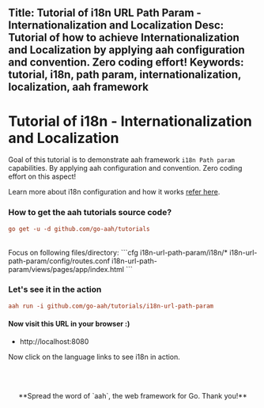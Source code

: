 Title: Tutorial of i18n URL Path Param - Internationalization and Localization
Desc: Tutorial of how to achieve Internationalization and Localization by applying aah configuration and convention. Zero coding effort!
Keywords: tutorial, i18n, path param, internationalization, localization, aah framework
---
# Tutorial of i18n - Internationalization and Localization

Goal of this tutorial is to demonstrate aah framework `i18n Path param` capabilities. By applying aah configuration and convention. Zero coding effort on this aspect!

Learn more about i18n configuration and how it works [refer here](/i18n.html).

### How to get the aah tutorials source code?

```cfg
go get -u -d github.com/go-aah/tutorials
```

<br>
Focus on following files/directory:
```cfg
  i18n-url-path-param/i18n/*
  i18n-url-path-param/config/routes.conf
  i18n-url-path-param/views/pages/app/index.html
```

### Let's see it in the action

```cfg
aah run -i github.com/go-aah/tutorials/i18n-url-path-param
```

#### Now visit this URL in your browser :)

  * http://localhost:8080

Now click on the language links to see i18n in action.

<br><br>
<center>**Spread the word of `aah`, the web framework for Go. Thank you!**</center>
